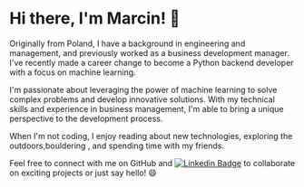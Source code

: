 # Hi there, I'm Marcin! 👋

Originally from Poland, I have a background in engineering and management, and previously worked as a business development manager. I've recently made a career change to become a Python backend developer with a focus on machine learning.

I'm passionate about leveraging the power of machine learning to solve complex problems and develop innovative solutions. With my technical skills and experience in business management, I'm able to bring a unique perspective to the development process.

When I'm not coding, I enjoy reading about new technologies, exploring the outdoors,bouldering , and spending time with my friends.

Feel free to connect with me on GitHub and [![Linkedin Badge](https://img.shields.io/badge/Marcin%20Ignaszak-0A66C2?style=flat-square&logo=Linkedin&logoColor=white&labelColor=0A66C2&link=https://www.linkedin.com/in/marcin-ignaszak-4311a1172/)](https://www.linkedin.com/in/marcin-ignaszak-4311a1172/) to collaborate on exciting projects or just say hello! 😄


